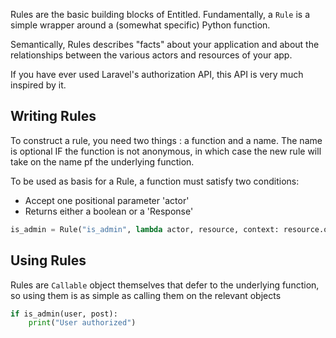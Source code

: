 Rules are the basic building blocks of Entitled. Fundamentally, a `Rule` is a 
simple wrapper around a (somewhat specific) Python function.

Semantically, Rules describes "facts" about your application and about the relationships
between the various actors and resources of your app.

If you have ever used Laravel's authorization API, this API is very much inspired by it.
## Writing Rules
To construct a rule, you need two things : a function and a name. The name is optional IF the function is not anonymous, in which case the new rule will take on the name pf the underlying function.

To be used as basis for a Rule, a function must satisfy two conditions:
- Accept one positional parameter 'actor'
- Returns either a boolean or a 'Response'

```py
is_admin = Rule("is_admin", lambda actor, resource, context: resource.owner = actor)
```

## Using Rules

Rules are `Callable` object themselves that defer to the underlying function, so using them is as simple as calling them on the relevant objects

```py
if is_admin(user, post):
    print("User authorized")
```



